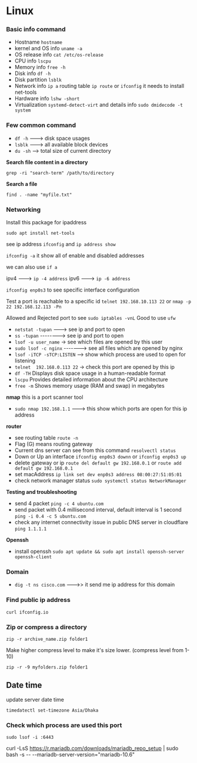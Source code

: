 # Linux

### Basic info command

* Hostname `hostname`
* kernel and OS info `uname -a`
* OS release info `cat /etc/os-release`
* CPU info `lscpu`
* Memory info `free -h`
* Disk info `df -h`
* Disk partition `lsblk`
* Network info `ip a` routing table `ip route` or `ifconfig` it needs to install net-tools
* Hardware info `lshw -short`
* Virtualization `systemd-detect-virt` and details info `sudo dmidecode -t system`

### Few common command

* `df -h` ---> disk space usages
* `lsblk` ---> all available block devices
* `du -sh` --> total size of current directory

**Search file content in a directory**
```shell
grep -ri "search-term" /path/to/directory
```

**Search a file**
```shell
find . -name "myfile.txt"
```

### Networking

Install this package for ipaddress
```shell
sudo apt install net-tools
```
see ip address `ifconfig`  and `ip address show`

`ifconfig -a` it show all of enable and disabled addresses

we can also use `if a`

ipv4 ---> `ip -4 address` ipv6 ---> `ip -6 address`

`ifconfig enp0s3` to see specific interface configuration

Test a port is reachable to a specific id `telnet 192.168.10.113 22` or `nmap -p 22 192.168.12.113 -Pn`

Allowed and Rejected port to see `sudo iptables -vnL` Good to use `ufw`

* `netstat -tupan` ---> see ip and port to open
* `ss -tupan` --------> see ip and port to open
* `lsof -u user_name` -> see which files are opened by this user
* `sudo lsof -c nginx` -------> see all files which are opened by nginx
* `lsof -iTCP -sTCP:LISTEN` --> show which process are used to open for listening
* `telnet  192.168.0.113 22` -> check this port are opened by this ip
* `df -TH` Displays disk space usage in a human-readable format
* `lscpu` Provides detailed information about the CPU architecture
* `free -m` Shows memory usage (RAM and swap) in megabytes



**nmap** this is a port scanner tool
* `sudo nmap 192.168.1.1` ---> this show which ports are open for this ip address

**router**

* see routing table `route -n` 
* Flag (G) means routing gateway
* Current dns server can see from this command `resolvectl status`
* Down or Up an interface `ifconfig enp0s3 downn` or `ifconfig enp0s3 up` 
* delete gateway or ip `route del default gw 192.168.0.1` or `route add default gw 192.168.0.1`
* set macAddress `ip link set dev enp0s3 address 08:00:27:51:05:01`
* check network manager status `sudo systemctl status NetworkManager`

**Testing and troubleshooting**

* send 4 packet `ping -c 4 ubuntu.com`
* send packet with 0.4 millisecond interval, default interval is 1 second `ping -i 0.4 -c 5 ubuntu.com`
* check any internet connectivity issue in public DNS server in cloudflare `ping 1.1.1.1`

**Openssh**

* install openssh `sudo apt update && sudo apt install openssh-server openssh-client`

### Domain

* `dig -t ns cisco.com` --->> it send me ip address for this domain

### Find public ip address
```shell
curl ifconfig.io
```


### Zip or compress a directory
```shell
zip -r archive_name.zip folder1
```

Make higher compress level to make it's size lower. (compress level from 1-10)
```shell
zip -r -9 myfolders.zip folder1
```

## Date time

update server date time
```shell
timedatectl set-timezone Asia/Dhaka
```

### Check which process are used this port 
```shell
sudo lsof -i :6443
```

curl -LsS https://r.mariadb.com/downloads/mariadb_repo_setup | sudo bash -s -- --mariadb-server-version="mariadb-10.6"